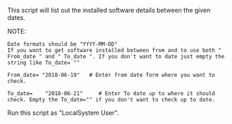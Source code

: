 This script will list out the installed software details between the given dates. 

NOTE:

    Date formats should be "YYYY-MM-DD"
    If you want to get software installed between from and to use both " From_date " and " To_date ". If you don't want to date just empty the string like To_date= ""

    From_date= "2018-06-19"   # Enter from date form where you want to check.

    To_date=    "2018-06-21"     # Enter To date up to where it should check. Empty the To_date="" if you don't want to check up to date.

Run this script as "LocalSystem User".